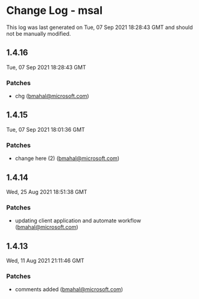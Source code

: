 # Change Log - msal

This log was last generated on Tue, 07 Sep 2021 18:28:43 GMT and should not be manually modified.

<!-- Start content -->

## 1.4.16

Tue, 07 Sep 2021 18:28:43 GMT

### Patches

- chg (bmahal@microsoft.com)

## 1.4.15

Tue, 07 Sep 2021 18:01:36 GMT

### Patches

- change here (2) (bmahal@microsoft.com)

## 1.4.14

Wed, 25 Aug 2021 18:51:38 GMT

### Patches

- updating client application and automate workflow (bmahal@microsoft.com)

## 1.4.13

Wed, 11 Aug 2021 21:11:46 GMT

### Patches

- comments added  (bmahal@microsoft.com)

